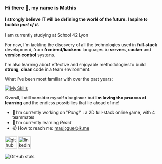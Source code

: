 ### Hi there 👋, my name is Mathis
#### I strongly believe IT will be defining the world of the future. I aspire to build ***a part of it***.

I am currently studying at School 42 Lyon

For now, I'm tackling the discovery of all the technologies used in **full-stack** development, from **frontend/backend** languages to **servers**, **docker** and **version control** systems.

I'm also learning about effective and enjoyable methodologies to build **strong**, **clean** code in a team environment.

What I've been most familiar with over the past years:

[![My Skills](https://skillicons.dev/icons?i=js,html,css,docker,c,cpp,git)](https://skillicons.dev)

Overall, I still consider myself a beginner but **I'm loving the process of learning** and the endless possibilies that lie ahead of me!


- 🔭 I’m currently working on "*Pong!*" : a 2D full-stack online game, with 4 teammates
- 🌱 I’m currently learning *React* 
- 📫 How to reach me: maujogue@ik.me 

[<img src='https://cdn.jsdelivr.net/npm/simple-icons@3.0.1/icons/github.svg' alt='github' height='40'>](https://github.com/maujogue)  [<img src='https://cdn.jsdelivr.net/npm/simple-icons@3.0.1/icons/linkedin.svg' alt='linkedin' height='40'>](https://www.linkedin.com/in/mathis-aujogue/)  

![GitHub stats](https://github-readme-stats.vercel.app/api?username=maujogue&show_icons=true)  

